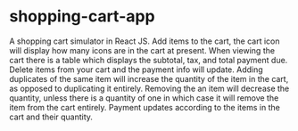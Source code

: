 # shopping-cart-app
A shopping cart simulator in React JS. Add items to the cart, the cart icon will display how many icons are in the cart at present. When viewing the cart there is a table which displays the subtotal, tax, and total payment due. Delete items from your cart and the payment info will update. Adding duplicates of the same item will increase the quantity of the item in the cart, as opposed to duplicating it entirely. Removing the an item will decrease the quantity, unless there is a quantity of one in which case it will remove the item from the cart entirely. Payment updates according to the items in the cart and their quantity.
